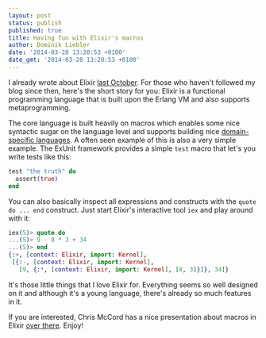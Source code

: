 ```yaml
---
layout: post
status: publish
published: true
title: Having fun with Elixir's macros
author: Dominik Liebler
date: '2014-03-28 13:20:53 +0100'
date_gmt: '2014-03-28 13:20:53 +0100'
---
```

I already wrote about Elixir [last October](/meet-elixir/). For those who haven't followed my blog since then, here's the short story for you: Elixir is a functional programming language that is built upon the Erlang VM and also supports metaprogramming.

The core language is built heavily on macros which enables some nice syntactic sugar on the language level and supports building nice [domain-specific languages](/think-of-apis-as-domain-specific-languages-dsl/). A often seen example of this is also a very simple example. The ExUnit framework provides a simple `test` macro that let's you write tests like this:

```elixir
test "the truth" do
  assert(true)
end
```

You can also basically inspect all expressions and constructs with the `quote do ... end` construct. Just start Elixir's interactive tool `iex` and play around with it:

```elixir
iex(5)> quote do
...(5)> 9 - 8 * 3 + 34
...(5)> end
{:+, [context: Elixir, import: Kernel],
 [{:-, [context: Elixir, import: Kernel],
   [9, {:*, [context: Elixir, import: Kernel], [8, 3]}]}, 34]}
```

It's those little things that I love Elixir for. Everything seems so well designed on it and although it's a young language, there's already so much features in it.

If you are interested, Chris McCord has a nice presentation about macros in Elixir [over there](http://chrismccord.com/blog/2014/03/13/write-less-do-more-and-have-fun-with-elixir-macros/). Enjoy!
